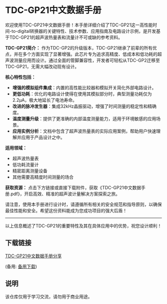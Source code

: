 # TDC-GP21中文数据手册

欢迎使用TDC-GP21中文数据手册！本手册详细介绍了TDC-GP21这一高性能时间-to-digital转换器的关键特性、技术参数、应用指南及电路设计示例，是开发基于TDC-GP21的超声波热量表和流量计不可或缺的参考资料。

**TDC-GP21简介：**
作为TDC-GP2的升级版本，TDC-GP21继承了前辈的所有优点，并在多个方面实现了显著增强。此芯片专为追求高精度、低成本和低功耗的超声波测量应用而设计。通过全面的管脚兼容性，开发者可轻松从TDC-GP2迁移至TDC-GP21，无需大幅改动现有设计。

**核心特性包括：**
- **增强的模拟组件集成**：内置的高性能比较器和模拟开关简化外部电路设计。
- **更低功耗**：优化的电路设计使得在使用其模拟部分时，典型测量功耗仅为2.2μA，极大地延长了电池寿命。
- **改进的脉冲发生器**：集成32kHz晶振驱动，增强了时间测量的稳定性和精确度。
- **温度测量升级**：提供了更准确的内部温度测量能力，适用于环境敏感的应用场景。
- **应用实例分析**：文档中包含了超声波热量表的实际应用案例，帮助用户快速理解并应用于产品设计之中。

**适用领域：**
- 超声波热量表
- 低功耗流量计
- 精密距离测量设备
- 其他需要高精度时间测量的场合

**获取资源：**
点击下方链接或直接下载附件，获取《TDC-GP21中文数据手册.pdf》，开启高效、精准的超声波计量解决方案探索之旅。

请注意，使用本手册进行设计时，请遵循所有相关的安全规范和指导原则，以确保最佳性能和安全。希望这份资料能成为您成功项目的强大后盾！

---

以上信息概述了TDC-GP21的重要特性及其在具体应用中的优势，祝您设计顺利！

## 下载链接
[TDC-GP21中文数据手册分享](https://pan.quark.cn/s/e0e023287f99) 

(备用: [备用下载](https://pan.baidu.com/s/1h1BBoo7CUwaeIuZK0UlMBw?pwd=1234))

## 说明

该仓库仅用于学习交流，请勿用于商业用途。
